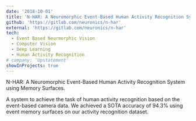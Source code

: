 ```yaml
---
date: '2018-10-01'
title: 'N-HAR: A Neuromorphic Event-Based Human Activity Recognition System using Memory Surfaces'
github: 'https://gitlab.com/neuronics/n-har'
external: 'https://gitlab.com/neuronics/n-har'
tech:
  - Event Based Neurmorphic Vision
  - Computer Vision
  - Deep Learning
  - Human Activity Recognition
# company: 'Upstatement'
showInProjects: true
---
```


N-HAR: A Neuromorphic Event-Based Human Activity Recognition System using Memory Surfaces.

A system to achieve the task of human activity recognition based on the event-based camera data. We achieved a SOTA accuracy of 94.3% using event memory surfaces on our activity recognition dataset.

